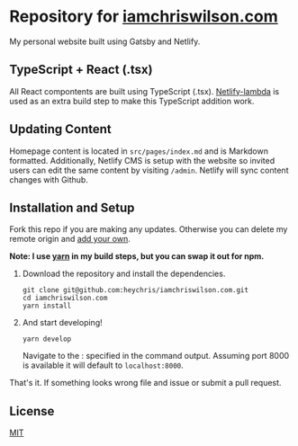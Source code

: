 # Repository for [iamchriswilson.com](https://iamchriswilson.com)

My personal website built using Gatsby and Netlify.

## TypeScript + React (.tsx)

All React compontents are built using TypeScript (.tsx). [Netlify-lambda](https://github.com/netlify/netlify-lambda) is used as an extra build step to make this TypeScript addition work.

## Updating Content

Homepage content is located in `src/pages/index.md` and is Markdown formatted. Additionally, Netlify CMS is setup with the website so invited users can edit the same content by visiting `/admin`. Netlify will sync content changes with Github.

## Installation and Setup

Fork this repo if you are making any updates. Otherwise you can delete my remote origin and [add your own](https://help.github.com/en/github/using-git/changing-a-remotes-url).

**Note: I use [yarn](https://github.com/yarnpkg/yarn) in my build steps, but you can swap it out for npm.**

1. Download the repository and install the dependencies.
   ```
   git clone git@github.com:heychris/iamchriswilson.com.git
   cd iamchriswilson.com
   yarn install
   ```
2. And start developing!
   ```
   yarn develop
   ```
   Navigate to the <ip>:<port> specified in the command output. Assuming port 8000 is available it will default to `localhost:8000`.

That's it. If something looks wrong file and issue or submit a pull request.

## License

[MIT](https://github.com/heychris/iamchriswilson.com/blob/master/LICENSE)

